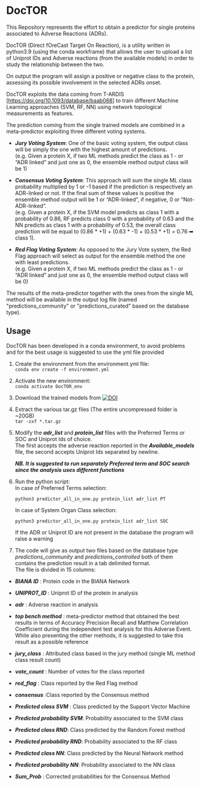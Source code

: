# DocTOR
This Repository represents the effort to obtain a predictor for single 
proteins associated to Adverse Reactions (ADRs).

DocTOR (Direct fOreCast Target On Reaction), is a utility written in
python3.9 (using the conda workframe) that allows the user to upload
a list of Uniprot IDs and Adverse reactions (from the available models) in order to study the 
relationship between the two. 

On output the program will assign a positive or negative class to 
the protein, assessing its possible involvement in the selected ADRs
onset.

DocTOR exploits the data coming from T-ARDIS [<https://doi.org/10.1093/database/baab068>] 
to train different Machine Learning approaches (SVM, RF, NN) using network 
topological measurements as features. 

The prediction coming from the single trained models are combined in a meta-predictor exploiting three different voting 
systems.  
* ___Jury Voting System___: One of the basic voting system, the output class will be simply the one with the highest amount of predictions.   
(e.g. Given a protein X, if two ML methods predict the class as 1 - or “ADR linked” and just one as 0, the ensemble method output class will be 1)


* ___Consensus Voting System___: This approach will sum the single ML class probability multiplied by 1 or -1 based if the prediction is respectively an ADR-linked or not. If the final sum of these values is positive the ensemble method output will be 1 or “ADR-linked”, if negative, 0 or “Not-ADR-linked”.   
(e.g. Given a protein X, if the SVM model predicts as class 1 with a probability of 0.86, RF predicts class 0 with a probability of 0.63 and the NN predicts as class 1 with a probability of 0.53, the overall class prediction will be equal to (0.86 * +1) + (0.63 * -1) + (0.53 * +1) = 0.76 ➡ class 1).


* ___Red Flag Voting System___: As opposed to the Jury Vote system, the Red Flag approach will select as output for the ensemble method the one with least predictions.  
(e.g. Given a protein X, if two ML methods predict the class as 1 - or “ADR linked” and just one as 0, the ensemble method output class will be 0)



The results of the meta-predictor together with the ones from the single ML method will be available in the output log 
file (named "predictions_community" or "predictions_curated" based on the database type). 

## Usage

DocTOR has been developed in a conda environment, to avoid problems and for the best usage is suggested to use the yml 
 file provided

1. Create the environment from the environment.yml file:  
`conda env create -f environment.yml`


2. Activate the new environment:  
`conda activate DocTOR_env`  


3. Download the trained models from [![DOI](https://zenodo.org/badge/DOI/10.5281/zenodo.6337104.svg)](https://doi.org/10.5281/zenodo.6337104)


4. Extract the various tar.gz files (The entire uncompressed folder is ~20GB)  
`tar -zxf *.tar.gz`


5. Modify the ***adr_list*** and ***protein_list*** files with the Preferred Terms or SOC and Uniprot Ids of choice.  
The first accepts the adverse reaction reported in the ***Available_models*** file, the second accepts Uniprot Ids 
separated by newline.

    ***NB. It is suggested to run separately Preferred term and SOC search since the analysis uses different functions***  


6. Run the python script:  
In case of Preferred Terms selection:  

       python3 predictor_all_in_one.py protein_list adr_list PT   
    In case of System Organ Class selection:  

       python3 predictor_all_in_one.py protein_list adr_list SOC  
    If the ADR or Uniprot ID are not present in the database the program will raise a warning


7. The code will give as output two files based on the database type _predictions_community_ and _predictions_controlled_
both of them contains the prediction result in a tab delimited format.  
The file is divided in 15 columns:  
* ___BIANA ID___ : Protein code in the BIANA Network


* ___UNIPROT_ID___ : Uniprot ID of the protein in analysis


* ___adr___ : Adverse reaction in analysis


* ___top bench method___ : meta-predictor method that obtained the best results in terms of Accuracy Precision Recall and Matthew Correlation Coefficient during the independent test analysis for this Adverse Event. While also presenting the other methods, it is suggested to take this result as a possible reference


* ___jury_class___ : Attributed class based in the jury method (single ML method class result count) 
* ___vote_count___ : Number of votes for the class reported


* ___red_flag___ : Class reported by the Red Flag method


* ___consensus___ :Class reported by the Consensus method


* ___Predicted class SVM___ : Class predicted by the Support Vector Machine
* ___Predicted probability SVM___: Probability associated to the SVM class
* ___Predicted class RND___: Class predicted by the Random Forest method
* ___Predicted probability RND___: Probability associated to the RF class
* ___Predicted class NN___: Class predicted by the Neural Network method 
* ___Predicted probability NN___: Probability associated to the NN class


* ___Sum_Prob___ : Corrected probabilities for the Consensus Method 
